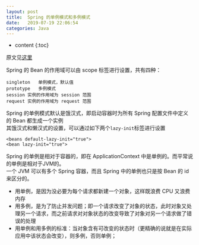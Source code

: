 ```yaml
---
layout: post
title:  Spring 的单例模式和多例模式
date:   2019-07-19 22:06:54
categories: Java
---
```


* content
{:toc}

原文见[这里](https://blog.csdn.net/luanxiyuan/article/details/80560296)

Spring 的 Bean 的作用域可以由 scope 标签进行设置，共有四种：

	singleton	单例模式，默认值
	prototype	多例模式
	session	实例的作用域为 session 范围
	request	实例的作用域为 request 范围

Spring 的单例模式默认是饿汉式，即启动容器时为所有 Spring 配置文件中定义的 Bean 都生成一个实例  
其饿汉式和懒汉式的设置，可以通过如下两个```lazy-init```标签进行设置

	<beans default-lazy-init="true">
	<bean lazy-init="true">

Spring 的单例是相对于容器的，即在 ApplicationContext 中是单例的。而平常说的单例是相对于JVM的。  
一个 JVM 可以有多个 Spring 容器，而且 Spring 中的单例也只是按 Bean 的 id 来区分的。

* 用单例，是因为没必要为每个请求都新建一个对象，这样既浪费 CPU 又浪费内存
* 用多例，是为了防止并发问题；即一个请求改变了对象的状态，此时对象又处理另一个请求，而之前请求对对象状态的改变导致了对象对另一个请求做了错误的处理
* 用单例和用多例的标准：当对象含有可改变的状态时（更精确的说就是在实际应用中该状态会改变），则多例，否则单例；